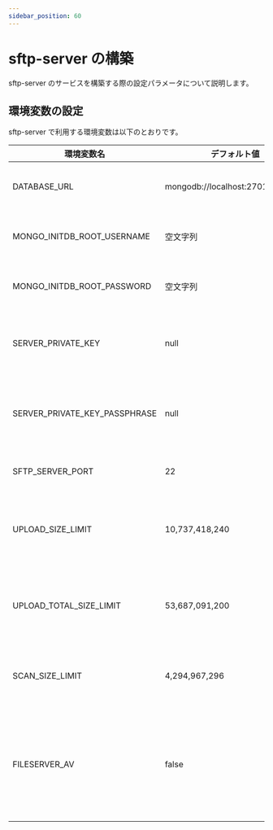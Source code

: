 ```yaml
---
sidebar_position: 60
---
```


# sftp-server の構築

sftp-server のサービスを構築する際の設定パラメータについて説明します。

## 環境変数の設定

sftp-server で利用する環境変数は以下のとおりです。

| 環境変数名                    | デフォルト値                       | 内容                                                                  |
| ----------------------------- | ---------------------------------- | --------------------------------------------------------------------- |
| DATABASE_URL                  | mongodb://localhost:27017/files_db | MongoDB の接続先 URL です。                                           |
| MONGO_INITDB_ROOT_USERNAME    | 空文字列                           | MongoDB のルートユーザー名です。                                      |
| MONGO_INITDB_ROOT_PASSWORD    | 空文字列                           | MongoDB のルートパスワードです。                                      |
| SERVER_PRIVATE_KEY            | null                               | サーバー認証用の秘密鍵のパスです。                                    |
| SERVER_PRIVATE_KEY_PASSPHRASE | null                               | サーバー認証用の秘密鍵のパスフレーズです。                            |
| SFTP_SERVER_PORT              | 22                                 | サーバのポート番号です。                                              |
| UPLOAD_SIZE_LIMIT             | 10,737,418,240                     | 単一ファイルのアップロードサイズ制限です。                            |
| UPLOAD_TOTAL_SIZE_LIMIT       | 53,687,091,200                     | 全ファイルの合計アップロードサイズ制限です。                          |
| SCAN_SIZE_LIMIT               | 4,294,967,296                      | ファイルスキャンのサイズ制限です。                                    |
| FILESERVER_AV                 | false                              | アップロードされたファイルウイルススキャンの有効/無効を切り替えます。 |

